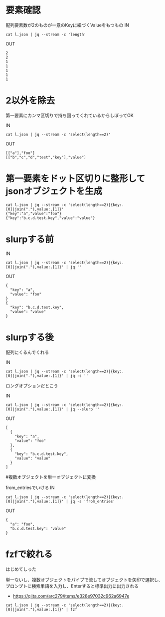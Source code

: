 # 要素確認

配列要素数が2のものが一意のKeyに紐づくValueをもつもの
IN
```
cat l.json | jq --stream -c 'length'
```
OUT
```
2
2
1
1
1
1
1
```

# 2以外を除去

第一要素にカンマ区切りで持ち回ってくれているからしぼってOK

IN
```
cat l.json | jq --stream -c 'select(length==2)'
```

OUT
```
[["a"],"foo"]
[["b","c","d","test","key"],"value"]
```

# 第一要素をドット区切りに整形してjsonオブジェクトを生成

```
cat l.json | jq --stream -c 'select(length==2)|{key:.[0]|join("."),value:.[1]}'
{"key":"a","value":"foo"}
{"key":"b.c.d.test.key","value":"value"}
```


# slurpする前
IN
```
cat l.json | jq --stream -c 'select(length==2)|{key:.[0]|join("."),value:.[1]}' | jq ''
```
OUT
```
{
  "key": "a",
  "value": "foo"
}
{
  "key": "b.c.d.test.key",
  "value": "value"
}
```
# slurpする後

配列にくるんでくれる

IN
```
cat l.json | jq --stream -c 'select(length==2)|{key:.[0]|join("."),value:.[1]}' | jq -s ''
```
ロングオプションだとこう

IN
```
cat l.json | jq --stream -c 'select(length==2)|{key:.[0]|join("."),value:.[1]}' | jq --slurp ''
```

OUT
```
[
  {
    "key": "a",
    "value": "foo"
  },
  {
    "key": "b.c.d.test.key",
    "value": "value"
  }
]
```

#複数オブジェクトを単一オブジェクトに変換

from_entriesでいける
IN
```
cat l.json | jq --stream -c 'select(length==2)|{key:.[0]|join("."),value:.[1]}' | jq -s 'from_entries'
```
OUT
```
{
  "a": "foo",
  "b.c.d.test.key": "value"
}
```


# fzfで絞れる

はじめてしった


単一ないし、複数オブジェクトをパイプで流してオブジェクトを矢印で選択し、プロンプトに検索単語を入力し、Enterすると標準出力に出力される

- https://qiita.com/arc279/items/e328e97032c962a6947e

```
cat l.json | jq --stream -c 'select(length==2)|{key:.[0]|join("."),value:.[1]}' | fzf
```
